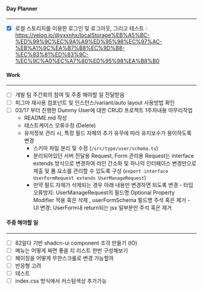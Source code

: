 
#### Day Planner
---
- [x] 로컬 스토리지를 이용한 로그인 및 로그아웃, 그리고 테스트 : https://velog.io/@yxxnhx/localStorage%EB%A5%BC-%ED%99%9C%EC%9A%A9%ED%95%98%EC%97%AC-%EB%A1%9C%EA%B7%B8%EC%9D%B8-%EC%83%81%ED%83%9C-%EC%9C%A0%EC%A7%80%ED%95%98%EA%B8%B0


#### Work
---
- [ ] 개발 팀 주간회의 참여 및 주중 해야할 일 전달받음
- [ ] 피그마 재사용 컴포넌트 및 인스턴스/variant/auto layout 사용방법 확인
- [ ] 03/17 부터 진행한 Dummy User에 대한 CRUD 프로젝트 1주차내용 마무리작업
	- README.md 작성
	- 테스트케이스 오류수정 (Delete)
	- 유저정보 관리 시, 특정 필드 자체의 추가 유무에 따라 유지보수가 용이하도록 변경
		- 스키마 파일 분리 및 수정 (`/src/type/user/schema.ts`)
		- 분리되어있던 서버 전달용 Request, Form 관리용 Request는 interface extends 방식으로 변경하여 라인 간소화 및 하나의 인터페이스 변경만으로 제출 및 폼 요소를 관리할 수 있도록 구성 (`export interface UserFormRequest extends UserManageRequest`)
		- 만약 필드 자체가 삭제되는 경우 아래 내용만 변경하면 되도록 변경
			  - 타입오류방지: UserManageRequest의 필드명 Optional Property Modifier 적용 혹은 삭제 , userFormSchema 필드명 주석 혹은 제거
			  - UI 변경: UserForm내 return되는 jsx 일부분만 주석 혹은 제거
			
#### 주중 해야할 일
---
- [ ] 82알다 기반 shadcn-ui component 조각 만들기 (IO)
- [ ] 메뉴는 어떻게 짜면 좋을 지 리스트 한번 구성해보기
- [ ] 페이징을 어떻게 무한스크롤로 변경 가능할까
- [ ] 반응형 고려
- [ ] 테스트
- [ ]  index.css 방식에서 커스텀색상 추가가능